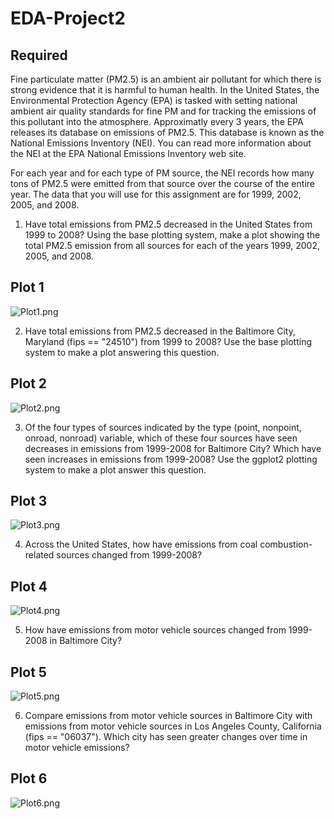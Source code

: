 # EDA-Project2

## Required

Fine particulate matter (PM2.5) is an ambient air pollutant for which there is strong evidence that it is harmful to human health. In the United States, the Environmental Protection Agency (EPA) is tasked with setting national ambient air quality standards for fine PM and for tracking the emissions of this pollutant into the atmosphere. Approximatly every 3 years, the EPA releases its database on emissions of PM2.5. This database is known as the National Emissions Inventory (NEI). You can read more information about the NEI at the EPA National Emissions Inventory web site.

For each year and for each type of PM source, the NEI records how many tons of PM2.5 were emitted from that source over the course of the entire year. The data that you will use for this assignment are for 1999, 2002, 2005, and 2008.

1) Have total emissions from PM2.5 decreased in the United States from 1999 to 2008? Using the base plotting system, make a plot showing the total PM2.5 emission from all sources for each of the years 1999, 2002, 2005, and 2008.

## Plot 1
![Plot1.png](https://github.com/TrunksLegendary/EDA-Project2/blob/master/plot1.png)

2) Have total emissions from PM2.5 decreased in the Baltimore City, Maryland (fips == "24510") from 1999 to 2008? Use the base plotting system to make a plot answering this question.

## Plot 2
![Plot2.png](https://github.com/TrunksLegendary/EDA-Project2/blob/master/plot2.png)

3) Of the four types of sources indicated by the type (point, nonpoint, onroad, nonroad) variable, which of these four sources have seen decreases in emissions from 1999-2008 for Baltimore City? Which have seen increases in emissions from 1999-2008? Use the ggplot2 plotting system to make a plot answer this question.

## Plot 3
![Plot3.png](https://github.com/TrunksLegendary/EDA-Project2/blob/master/plot3.png)

4) Across the United States, how have emissions from coal combustion-related sources changed from 1999-2008?

## Plot 4
![Plot4.png](https://github.com/TrunksLegendary/EDA-Project2/blob/master/plot4.png)

5) How have emissions from motor vehicle sources changed from 1999-2008 in Baltimore City?

## Plot 5
![Plot5.png](https://github.com/TrunksLegendary/EDA-Project2/blob/master/plot5.png)

6) Compare emissions from motor vehicle sources in Baltimore City with emissions from motor vehicle sources in Los Angeles County, California (fips == "06037"). Which city has seen greater changes over time in motor vehicle emissions?

## Plot 6
![Plot6.png](https://github.com/TrunksLegendary/EDA-Project2/blob/master/plot6.png)
